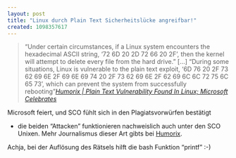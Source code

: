 ```yaml
---
layout: post
title: "Linux durch Plain Text Sicherheitslücke angreifbar!"
created: 1098357617
---
```

> “Under certain circumstances, if a Linux system encounters the
> hexadecimal ASCII string, ‘72 6D 20 2D 72 66 20 2F’, then the kernel
> will attempt to delete every file from the hard drive.” […] “During
> some situations, Linux is vulnerable to the plain text exploit, ‘6D 76
> 20 2F 73 62 69 6E 2F 69 6E 69 74 20 2F 73 62 69 6E 2F 62 69 6C 6C 72
> 75 6C 65 73’, which can prevent the system from successfully
> rebooting”<cite>[Humorix | Plain Text Vulnerability Found In Linux;
> Microsoft Celebrates][]</cite>


 Microsoft feiert, und SCO fühlt sich in den Plagiatsvorwürfen bestätigt
- die beiden “Attacken” funktionieren nachweislich auch unter den SCO
Unixen.
 Mehr Journalismus dieser Art gibts bei [Humorix][].

 Achja, bei der Auflösung des Rätsels hilft die bash Funktion “printf”
:-)

  [Humorix | Plain Text Vulnerability Found In Linux; Microsoft
  Celebrates]: http://humorix.org/articles/2004/10/plain-text/
    "Humorix | Plain Text Vulnerability Found In Linux; Microsoft Celebrates"
  [Humorix]: http://humorix.org/
